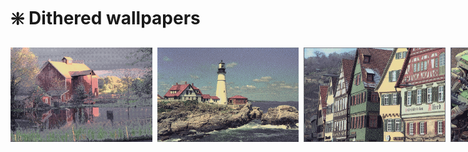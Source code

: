 # ❇️ Dithered wallpapers

<p align="center" style="white-space: nowrap">
    <img src="barn.png" width="45%">&nbsp;
    <img src="lighthouse.png" width="45%">&nbsp;
    <img src="marketplace.png" width="45%">&nbsp;
    <img src="motorbikes.png" width="45%">&nbsp;
</p>
